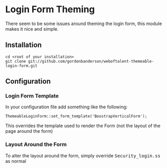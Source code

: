 Login Form Theming
==================

There seem to be some issues around theming the login form, this module makes it nice and simple.

## Installation

    cd <root of your installation>
    git clone git://github.com/gordonbanderson/weboftalent-themeable-login-form.git

## Configuration
### Login Form Template
In your configuration file add something like the following:

	ThemeableLoginForm::set_form_template('BoostrapVerticalForm');

This overrides the template used to render the Form (not the layout of the page around the form)

### Layout Around the Form
To alter the layout around the form, simply override <tt>Security_login.ss</tt> as normal
